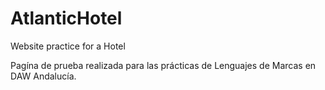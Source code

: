 # AtlanticHotel
Website practice for a Hotel

Pagína de prueba realizada para las prácticas de Lenguajes de Marcas en DAW Andalucía.
